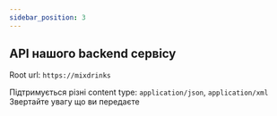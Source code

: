 ```yaml
---
sidebar_position: 3
---
```


## API нашого backend сервісу

Root url: `https://mixdrinks`

Підтримується різні content type: `application/json`, `application/xml`
Звертайте увагу що ви передаєте